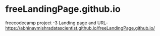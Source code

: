 # freeLandingPage.github.io
freecodecamp project -3
Landing page and URL-
https://abhinavmishradatascientist.github.io/freeLandingPage.github.io/
